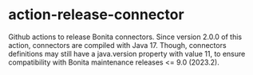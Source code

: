 # action-release-connector

Github actions to release Bonita connectors.
Since version 2.0.0 of this action, connectors are compiled with Java 17.
Though, connectors definitions may still have a java.version property with value 11, to ensure compatibility with Bonita maintenance releases <= 9.0 (2023.2).
